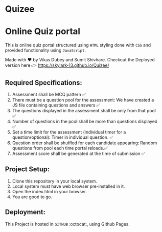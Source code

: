 # Quizee
# Online Quiz portal

This is online quiz portal structured using `HTML` styling done with `CSS` and provided functionality using `JavaScript`.

Made with :heart: by Vikas Dubey and Sumit Shivhare.
Checkout the Deployed version here :point_right: https://skylark-13.github.io/Quizee/


## Required Specifications:

1. Assessment shall be MCQ pattern :white_check_mark:
2. There must be a question pool for the assessment: We have created a JS file containing questions and answers :white_check_mark:
3. The questions displayed in the assessment shall be only from that pool :white_check_mark:
4. Number of questions in the pool shall be more than questions displayed :white_check_mark:
5. Set a time limit for the assessment (individual timer for a question/optional): Timer in individual question. :white_check_mark:
6. Question order shall be shuffled for each candidate appearing: Random questions from pool each time portal reloads.:white_check_mark:
7. Assessment score shall be generated at the time of submission :white_check_mark:


## Project Setup:
1. Clone this repository in your local system.
2. Local system must have web browser pre-installed in it.
3. Open the index.html in your browser.
4. You are good to go.



## Deployment:
This Project is hosted in `GITHUB` :octocat:, using Github Pages. 


